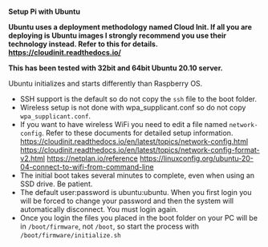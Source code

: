 __Setup Pi with Ubuntu__

__Ubuntu uses a deployment methodology named Cloud Init. If all you are deploying is Ubuntu images I strongly recommend you use their technology instead. Refer to this for details. https://cloudinit.readthedocs.io/__

**This has been tested with 32bit and 64bit Ubuntu 20.10 server.**

Ubuntu initializes and starts differently than Raspberry OS.

- SSH support is the default so do not copy the `ssh` file to the boot folder.
- Wireless setup is not done with wpa_supplicant.conf so do not copy `wpa_supplicant.conf`.
- If you want to have wireless WiFi you need to edit a file  named `network-config`. Refer to these documents for detailed setup information.
https://cloudinit.readthedocs.io/en/latest/topics/network-config.html
https://cloudinit.readthedocs.io/en/latest/topics/network-config-format-v2.html
https://netplan.io/reference
https://linuxconfig.org/ubuntu-20-04-connect-to-wifi-from-command-line
- The initial boot takes several minutes to complete, even when using an SSD drive. Be patient.
- The default user:password is ubuntu:ubuntu. When you first login you will be forced to change your password and then the system will automatically disconnect. You must login again.
- Once you login the files you placed in the boot folder on your PC will be in `/boot/firmware`, not `/boot`, so start the process with `/boot/firmware/initialize.sh`

